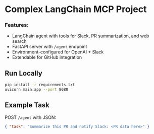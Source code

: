 # Complex LangChain MCP Project

### Features:
- LangChain agent with tools for Slack, PR summarization, and web search
- FastAPI server with `/agent` endpoint
- Environment-configured for OpenAI + Slack
- Extendable for GitHub integration

## Run Locally
```bash
pip install -r requirements.txt
uvicorn main:app --port 8080
```

## Example Task
POST `/agent` with JSON:
```json
{ "task": "Summarize this PR and notify Slack: <PR data here>" }
```
